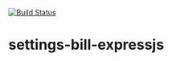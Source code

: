 [![Build Status](https://travis-ci.org/phoziswa/settings-bill-expressjs.svg?branch=master)](https://travis-ci.org/phoziswa/settings-bill-expressjs)

# settings-bill-expressjs
